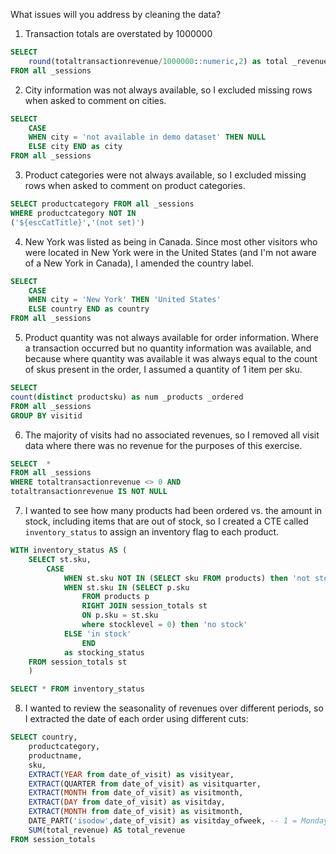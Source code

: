 What issues will you address by cleaning the data?



1. Transaction totals are overstated by 1000000

```sql
SELECT
	round(totaltransactionrevenue/1000000::numeric,2) as total _revenue
FROM all _sessions
```

2. City information was not always available, so I excluded missing rows when asked to comment on cities.

```sql
SELECT
	CASE 
	WHEN city = 'not available in demo dataset' THEN NULL
 	ELSE city END as city
FROM all _sessions
```

3. Product categories were not always available, so I excluded missing rows when asked to comment on product categories.

```sql
SELECT productcategory FROM all _sessions
WHERE productcategory NOT IN
('${escCatTitle}','(not set)')
```

4. New York was listed as being in Canada. Since most other visitors who were located in New York were in the United States (and I'm not aware of a New York in Canada), I amended the country label.

```sql
SELECT
	CASE
 	WHEN city = 'New York' THEN 'United States'
 	ELSE country END as country
FROM all _sessions
```

5. Product quantity was not always available for order information. Where a transaction occurred but no quantity information was available, and because where quantity was available it was always equal to the count of skus present in the order, I assumed a quantity of 1 item per sku.

```sql
SELECT 
count(distinct productsku) as num _products _ordered
FROM all _sessions
GROUP BY visitid
```

6. The majority of visits had no associated revenues, so I removed all visit data where there was no revenue for the purposes of this exercise.

```sql
SELECT  *
FROM all _sessions
WHERE totaltransactionrevenue <> 0 AND
totaltransactionrevenue IS NOT NULL
```

7. I wanted to see how many products had been ordered vs. the amount in stock, including items that are out of stock, so I created a CTE called `inventory_status` to assign an inventory flag to each product.

```sql
WITH inventory_status AS (
	SELECT st.sku,
		CASE
			WHEN st.sku NOT IN (SELECT sku FROM products) then 'not stocked'
			WHEN st.sku IN (SELECT p.sku
				FROM products p
				RIGHT JOIN session_totals st
				ON p.sku = st.sku
				where stocklevel = 0) then 'no stock'
			ELSE 'in stock'
				END
			as stocking_status
	FROM session_totals st
	)

SELECT * FROM inventory_status
```

8. I wanted to review the seasonality of revenues over different periods, so I extracted the date of each order using different cuts:

```sql
SELECT country,
	productcategory, 
	productname, 
	sku,
	EXTRACT(YEAR from date_of_visit) as visityear, 
	EXTRACT(QUARTER from date_of_visit) as visitquarter, 
	EXTRACT(MONTH from date_of_visit) as visitmonth, 
	EXTRACT(DAY from date_of_visit) as visitday, 
	EXTRACT(MONTH from date_of_visit) as visitmonth, 
	DATE_PART('isodow',date_of_visit) as visitday_ofweek, -- 1 = Monday
	SUM(total_revenue) AS total_revenue
FROM session_totals
```
